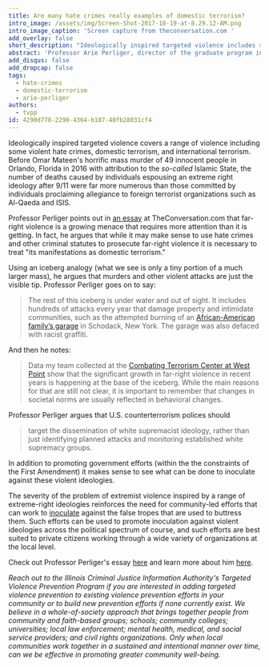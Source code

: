 ```yaml
---
title: Are many hate crimes really examples of domestic terrorism?
intro_image: /assets/img/Screen-Shot-2017-10-19-at-8.29.12-AM.png
intro_image_caption: 'Screen capture from theconversation.com '
add_overlay: false
short_description: "Ideologically inspired targeted violence includes some hate crimes, domestic terrorism, and international terrorism.  Illinois' Targeted Violence Prevention Program works with individuals at the grassroots level to promote community-led prevention efforts. Professor Perliger argues that some violent hate crimes should be treated like domestic terrorism, a view shared by TVPP."
abstract: 'Professor Arie Perliger, director of the graduate program in Security Studies at the School of Criminology and Justice Studies at the University of Massachusetts, Lowell answers the question "Are many hate crimes really examples of domestic terrorism?" in the affirmative and argues that "dealing effectively with far-right violence requires something more: treating its manifestations as domestic terrorism."'
add_disqus: false
add_dropcap: false
tags:
  - hate-crimes
  - domestic-terrorism
  - arie-perliger
authors:
  - tvpp
id: 4290d778-2290-4364-b187-40fb28031cf4
---
```

Ideologically inspired targeted violence covers a range of violence including some violent hate crimes, domestic terrorism, and international terrorism.  Before Omar Mateen's horrific mass murder of 49 innocent people in Orlando, Florida in 2016 with attribution to the _so-called_ Islamic State, the number of deaths caused by individuals espousing an extreme right ideology after 9/11 were far more numerous than those committed by individuals proclaiming allegiance to foreign terrorist organizations such as Al-Qaeda and ISIS.

Professor Perliger points out in [an essay](http://http://theconversation.com/are-many-hate-crimes-really-examples-of-domestic-terrorism-85948?utm_source=twitter&utm_medium=twitterbutton) at TheConversation.com that far-right violence is a growing menace that requires more attention than it is getting. In fact, he argues that while it may make sense to use hate crimes and other criminal statutes to prosecute far-right violence it is necessary to treat "its manifestations as domestic terrorism."

Using an iceberg analogy (what we see is only a tiny portion of a much larger mass), he argues that murders and other violent attacks are just the visible tip.  Professor Perliger goes on to say:

>The rest of this iceberg is under water and out of sight. It includes hundreds of attacks every year that damage property and intimidate communities, such as the attempted burning of an [African-American family’s garage](http://http://www.timesunion.com/7dayarchive/article/Schodack-police-probe-garage-fire-graffiti-as-11147194.php) in Schodack, New York. The garage was also defaced with racist graffiti.

And then he notes:

>Data my team collected at the [Combating Terrorism Center at West Point](http://https://info.publicintelligence.net/CTC-ViolentFarRight.pdf) show that the significant growth in far-right violence in recent years is happening at the base of the iceberg. While the main reasons for that are still not clear, it is important to remember that changes in societal norms are usually reflected in behavioral changes.

Professor Perliger argues that U.S. counterterrorism polices should 

>target the dissemination of white supremacist ideology, rather than just identifying planned attacks and monitoring established white supremacy groups.

In addition to promoting government efforts (within the the constraints of the First Amendment) it makes sense to see what can be done to inoculate against these violent ideologies.  

The severity of the problem of extremist violence inspired by a range of extreme-right ideologies reinforces the need for community-led efforts that can work to [inoculate](http://https://www.psychologytoday.com/blog/the-athletes-way/201701/fake-news-vaccine-inoculates-against-alternative-facts) against the false tropes that are used to buttress them. Such efforts can be used to promote inoculation against violent ideologies across the political spectrum of course, and such efforts are best suited to private citizens working through a wide variety of organizations at the local level.

Check out Professor Perliger's essay [here](http://http://theconversation.com/are-many-hate-crimes-really-examples-of-domestic-terrorism-85948?utm_source=twitter&utm_medium=twitterbutton) and learn more about him [here](http://https://theconversation.com/profiles/arie-perliger-379619).  

_Reach out to the Illinois Criminal Justice Information Authority's Targeted Violence Prevention Program if you are interested in adding targeted violence prevention to existing violence prevention efforts in your community or to build new prevention efforts if none currently exist. We believe in a whole-of-society approach that brings together people from community and faith-based groups; schools; community colleges; universities; local law enforcement; mental health, medical, and social service providers; and civil rights organizations. Only when local communities work together in a sustained and intentional manner over time, can we be effective in promoting greater community well-being._